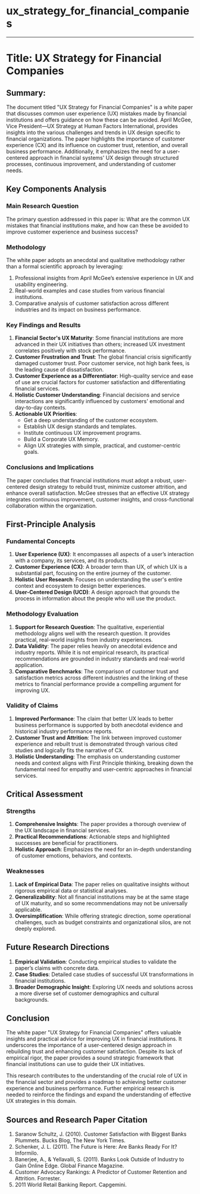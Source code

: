 # ux_strategy_for_financial_companies

___

# Title: UX Strategy for Financial Companies

## Summary:
The document titled "UX Strategy for Financial Companies" is a white paper that discusses common user experience (UX) mistakes made by financial institutions and offers guidance on how these can be avoided. April McGee, Vice President—UX Strategy at Human Factors International, provides insights into the various challenges and trends in UX design specific to financial organizations. The paper highlights the importance of customer experience (CX) and its influence on customer trust, retention, and overall business performance. Additionally, it emphasizes the need for a user-centered approach in financial systems' UX design through structured processes, continuous improvement, and understanding of customer needs.

## Key Components Analysis

### Main Research Question
The primary question addressed in this paper is: What are the common UX mistakes that financial institutions make, and how can these be avoided to improve customer experience and business success?

### Methodology
The white paper adopts an anecdotal and qualitative methodology rather than a formal scientific approach by leveraging:
1. Professional insights from April McGee’s extensive experience in UX and usability engineering.
2. Real-world examples and case studies from various financial institutions.
3. Comparative analysis of customer satisfaction across different industries and its impact on business performance.

### Key Findings and Results
1. **Financial Sector's UX Maturity**: Some financial institutions are more advanced in their UX initiatives than others; increased UX investment correlates positively with stock performance.
2. **Customer Frustration and Trust**: The global financial crisis significantly damaged customer trust. Poor customer service, not high bank fees, is the leading cause of dissatisfaction.
3. **Customer Experience as a Differentiator**: High-quality service and ease of use are crucial factors for customer satisfaction and differentiating financial services.
4. **Holistic Customer Understanding**: Financial decisions and service interactions are significantly influenced by customers' emotional and day-to-day contexts.
5. **Actionable UX Priorities**:
   - Get a deep understanding of the customer ecosystem.
   - Establish UX design standards and templates.
   - Institute continuous UX improvement programs.
   - Build a Corporate UX Memory.
   - Align UX strategies with simple, practical, and customer-centric goals.

### Conclusions and Implications
The paper concludes that financial institutions must adopt a robust, user-centered design strategy to rebuild trust, minimize customer attrition, and enhance overall satisfaction. McGee stresses that an effective UX strategy integrates continuous improvement, customer insights, and cross-functional collaboration within the organization.

## First-Principle Analysis

### Fundamental Concepts
1. **User Experience (UX)**: It encompasses all aspects of a user’s interaction with a company, its services, and its products.
2. **Customer Experience (CX)**: A broader term than UX, of which UX is a substantial part, focusing on the entire journey of the customer.
3. **Holistic User Research**: Focuses on understanding the user's entire context and ecosystem to design better experiences.
4. **User-Centered Design (UCD)**: A design approach that grounds the process in information about the people who will use the product.

### Methodology Evaluation
1. **Support for Research Question**: The qualitative, experiential methodology aligns well with the research question. It provides practical, real-world insights from industry experiences.
2. **Data Validity**: The paper relies heavily on anecdotal evidence and industry reports. While it is not empirical research, its practical recommendations are grounded in industry standards and real-world application.
3. **Comparative Benchmarks**: The comparison of customer trust and satisfaction metrics across different industries and the linking of these metrics to financial performance provide a compelling argument for improving UX.

### Validity of Claims
1. **Improved Performance**: The claim that better UX leads to better business performance is supported by both anecdotal evidence and historical industry performance reports.
2. **Customer Trust and Attrition**: The link between improved customer experience and rebuilt trust is demonstrated through various cited studies and logically fits the narrative of CX.
3. **Holistic Understanding**: The emphasis on understanding customer needs and context aligns with First Principle thinking, breaking down the fundamental need for empathy and user-centric approaches in financial services.

## Critical Assessment

### Strengths
1. **Comprehensive Insights**: The paper provides a thorough overview of the UX landscape in financial services.
2. **Practical Recommendations**: Actionable steps and highlighted successes are beneficial for practitioners.
3. **Holistic Approach**: Emphasizes the need for an in-depth understanding of customer emotions, behaviors, and contexts.

### Weaknesses
1. **Lack of Empirical Data**: The paper relies on qualitative insights without rigorous empirical data or statistical analyses.
2. **Generalizability**: Not all financial institutions may be at the same stage of UX maturity, and so some recommendations may not be universally applicable.
3. **Oversimplification**: While offering strategic direction, some operational challenges, such as budget constraints and organizational silos, are not deeply explored.

## Future Research Directions
1. **Empirical Validation**: Conducting empirical studies to validate the paper’s claims with concrete data.
2. **Case Studies**: Detailed case studies of successful UX transformations in financial institutions.
3. **Broader Demographic Insight**: Exploring UX needs and solutions across a more diverse set of customer demographics and cultural backgrounds.

## Conclusion
The white paper "UX Strategy for Financial Companies" offers valuable insights and practical advice for improving UX in financial institutions. It underscores the importance of a user-centered design approach in rebuilding trust and enhancing customer satisfaction. Despite its lack of empirical rigor, the paper provides a sound strategic framework that financial institutions can use to guide their UX initiatives.

This research contributes to the understanding of the crucial role of UX in the financial sector and provides a roadmap to achieving better customer experience and business performance. Further empirical research is needed to reinforce the findings and expand the understanding of effective UX strategies in this domain.

## Sources and Research Paper Citation
1. Saranow Schultz, J. (2010). Customer Satisfaction with Biggest Banks Plummets. Bucks Blog, The New York Times.
2. Schenker, J. L. (2011). The Future is Here: Are Banks Ready For It? Informilo.
3. Banerjee, A., & Yellavalli, S. (2011). Banks Look Outside of Industry to Gain Online Edge. Global Finance Magazine.
4. Customer Advocacy Rankings: A Predictor of Customer Retention and Attrition. Forrester.
5. 2011 World Retail Banking Report. Capgemini.